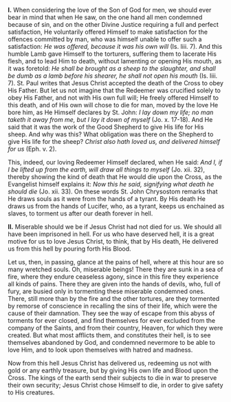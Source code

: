 
**I\.** When considering the love of the Son of God for men, we should ever bear in mind that when He saw, on the one hand all men condemned because of sin, and on the other Divine Justice requiring a full and perfect satisfaction, He voluntarily offered Himself to make satisfaction for the offences committed by man, who was himself unable to offer such a satisfaction: *He was offered, because it was his own will* (Is. liii. 7). And this humble Lamb gave Himself to the torturers, suffering them to lacerate His flesh, and to lead Him to death, without lamenting or opening His mouth, as it was foretold: *He shall be brought as a sheep to the slaughter, and shall be dumb as a lamb before his shearer, he shall not open his mouth* (Is. liii. 7). St. Paul writes that Jesus Christ accepted the death of the Cross to obey His Father. But let us not imagine that the Redeemer was crucified solely to obey His Father, and not with His own full will; He freely offered Himself to this death, and of His own will chose to die for man, moved by the love He bore him, as He Himself declares by St. John: *I lay down my life; no man taketh it away from me, but I lay it down of myself* (Jo. x. 17-18). And He said that it was the work of the Good Shepherd to give His life for His sheep. And why was this? What obligation was there on the Shepherd to give His life for the sheep? *Christ also hath loved us, and delivered himself for us* (Eph. v. 2).

This, indeed, our loving Redeemer Himself declared, when He said: *And I, if I be lifted up from the earth, will draw all things to myself* (Jo. xii. 32), thereby showing the kind of death that He would die upon the Cross, as the Evangelist himself explains it: *Now this he said, signifying what death he should die* (Jo. xii. 33). On these words St. John Chrysostom remarks that He draws souls as it were from the hands of a tyrant. By His death He draws us from the hands of Lucifer, who, as a tyrant, keeps us enchained as slaves, to torment us after our death forever in hell.

**II\.** Miserable should we be if Jesus Christ had not died for us. We should all have been imprisoned in hell. For us who have deserved hell, it is a great motive for us to love Jesus Christ, to think, that by His death, He delivered us from this hell by pouring forth His Blood.

Let us, then, in passing, glance at the pains of hell, where at this hour are so many wretched souls. Oh, miserable beings! There they are sunk in a sea of fire, where they endure ceaseless agony, since in this fire they experience all kinds of pains. There they are given into the hands of devils, who, full of fury, are busied only in tormenting these miserable condemned ones. There, still more than by the fire and the other tortures, are they tormented by remorse of conscience in recalling the sins of their life, which were the cause of their damnation. They see the way of escape from this abyss of torments for ever closed, and find themselves for ever excluded from the company of the Saints, and from their country, Heaven, for which they were created. But what most afflicts them, and constitutes their hell, is to see themselves abandoned by God, and condemned nevermore to be able to love Him, and to look upon themselves with hatred and madness.

Now from this hell Jesus Christ has delivered us, redeeming us not with gold or any earthly treasure, but by giving His own life and Blood upon the Cross. The kings of the earth send their subjects to die in war to preserve their own security; Jesus Christ chose Himself to die, in order to give safety to His creatures.

